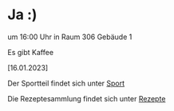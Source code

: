 
# Ja :)


um 16:00 Uhr in Raum 306 Gebäude 1

Es gibt Kaffee



<!---![image] Ein Bild vielleicht?als -->

[16.01.2023]


Der Sportteil findet sich unter [Sport](/sport.md)

Die Rezeptesammlung findet sich unter [Rezepte](/rezepte.md)



